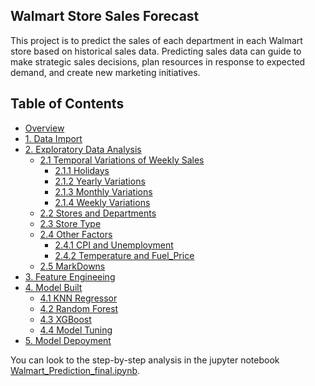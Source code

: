 ## Walmart Store Sales Forecast

This project is to predict the sales of each department in each Walmart store based on historical sales data. Predicting sales data can guide to make strategic sales decisions, plan resources in response to expected demand, and create new marketing initiatives.

<h2>Table of Contents<span class="tocSkip"></span></h2>
<div class="toc"><ul class="toc-item"><li><span><a href="#Overview" data-toc-modified-id="Overview-2">Overview</a></span></li><li><span><a href="#1.-Data-Import" data-toc-modified-id="1.-Data-Import-3">1. Data Import</a></span></li><li><span><a href="#2.-Exploratory-Data-Analysis" data-toc-modified-id="2.-Exploratory-Data-Analysis-4">2. Exploratory Data Analysis</a></span><ul class="toc-item"><li><span><a href="#2.1-Temporal-Variations-of-Weekly-Sales" data-toc-modified-id="2.1-Temporal-Variations-of-Weekly-Sales-4.1">2.1 Temporal Variations of Weekly Sales</a></span><ul class="toc-item"><li><span><a href="#2.1.1-Holidays" data-toc-modified-id="2.1.1-Holidays-4.1.1">2.1.1 Holidays</a></span></li><li><span><a href="#2.1.2-Yearly-Variations" data-toc-modified-id="2.1.2-Yearly-Variations-4.1.2">2.1.2 Yearly Variations</a></span></li><li><span><a href="#2.1.3-Monthly-Variations" data-toc-modified-id="2.1.3-Monthly-Variations-4.1.3">2.1.3 Monthly Variations</a></span></li><li><span><a href="#2.1.4-Weekly-Variations" data-toc-modified-id="2.1.4-Weekly-Variations-4.1.4">2.1.4 Weekly Variations</a></span></li></ul></li><li><span><a href="#2.2-Stores-and-Departments" data-toc-modified-id="2.2-Stores-and-Departments-4.2">2.2 Stores and Departments</a></span></li><li><span><a href="#2.3-Store-Type" data-toc-modified-id="2.3-Store-Type-4.3">2.3 Store Type</a></span></li><li><span><a href="#2.4-Other-Factors" data-toc-modified-id="2.4-Other-Factors-4.4">2.4 Other Factors</a></span><ul class="toc-item"><li><span><a href="#2.4.1-CPI-and-Unemployment" data-toc-modified-id="2.4.1-CPI-and-Unemployment-4.4.1">2.4.1 CPI and Unemployment</a></span></li><li><span><a href="#2.4.2-Temperature-and-Fuel_Price" data-toc-modified-id="2.4.2-Temperature-and-Fuel_Price-4.4.2">2.4.2 Temperature and Fuel_Price</a></span></li></ul></li><li><span><a href="#2.5-MarkDowns" data-toc-modified-id="2.5-MarkDowns-4.5">2.5 MarkDowns</a></span></li></ul></li><li><span><a href="#3.-Feature-Engineeing" data-toc-modified-id="3.-Feature-Engineeing-5">3. Feature Engineeing</a></span></li><li><span><a href="#4.-Model-Built" data-toc-modified-id="4.-Model-Built-6">4. Model Built</a></span><ul class="toc-item"><li><span><a href="#4.1-KNN-Regressor" data-toc-modified-id="4.1-KNN-Regressor-6.1">4.1 KNN Regressor</a></span></li><li><span><a href="#4.2-Random-Forest" data-toc-modified-id="4.2-Random-Forest-6.2">4.2 Random Forest</a></span></li><li><span><a href="#4.3-XGBoost" data-toc-modified-id="4.3-XGBoost-6.3">4.3 XGBoost</a></span></li><li><span><a href="#4.4-Model-Tuning" data-toc-modified-id="4.4-Model-Tuning-6.4">4.4 Model Tuning</a></span></li></ul></li><li><span><a href="#5.-Model-Depoyment" data-toc-modified-id="5.-Model-Depoyment-7">5. Model Depoyment</a></span></li></ul></div>

You can look to the step-by-step analysis in the jupyter notebook [Walmart_Prediction_final.ipynb](https://github.com/tkkkkkz/Data_Science_Projects/blob/9ddb73634ddbea29ae8497f000cda15f49533ee7/Walmart%20Sales%20Forecast/Walmart_Prediction_final.ipynb).
